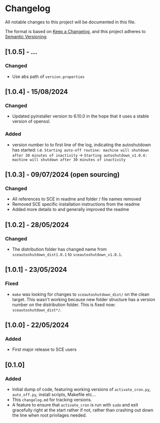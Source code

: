 # Changelog

All notable changes to this project will be documented in this file.

The format is based on [Keep a Changelog](https://keepachangelog.com/en/1.1.0/),
and this project adheres to [Semantic Versioning](https://semver.org/spec/v2.0.0.html).

## [1.0.5] - ...

### Changed

- Use abs path of `version.properties`

## [1.0.4] - 15/08/2024

### Changed

- Updated pyinstaller version to 6.10.0 in the hope that it uses a stable version of openssl.

### Added

- version number to to first line of the log, indicating the autoshutdown has started: i.e. `Starting auto-off routine: machine will shutdown after 30 minutes of inactivity` -> `Starting autoshutdown_v1.0.4: machine will shutdown after 30 minutes of inactivity`

## [1.0.3] - 09/07/2024 (open sourcing)

### Changed

- All references to SCE in readme and folder / file names removed
- Removed SCE specific installation instructions from the readme
- Added more details to and generally improved the readme

## [1.0.2] - 28/05/2024 

### Changed 

- The distribution folder has changed name from `sceautoshutdown_dist1.0.1` to `sceautoshutdown_v1.0.1`.

## [1.0.1] - 23/05/2024 

### Fixed 

- `make` was looking for changes to `sceautoshutdown_dist/` on the clean target. This wasn't working because new folder structure has a version number on the distribution folder. This is fixed now: `sceautoshutdown_dist*/`.

## [1.0.0] - 22/05/2024 

### Added

- First major release to SCE users

## [0.1.0]

### Added

- Initial dump of code, featuring working versions of `activate_cron.py`, `auto_off.py`, install scripts, Makefile etc...
- This `changelog.md` for tracking versions.
- A feature to ensure that `activate_cron` is run with `sudo` and exit gracefully right at the start rather if not, rather than crashing out down the line when root privilages needed.
